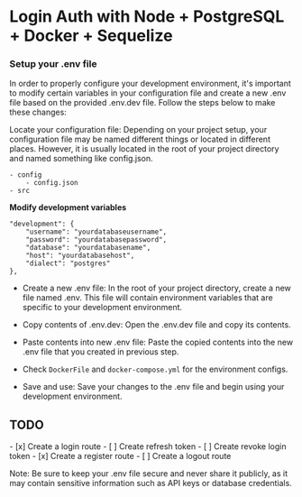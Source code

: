 
#  Login Auth with Node + PostgreSQL + Docker + Sequelize

###  Setup your .env file

  

In order to properly configure your development environment, it's important to modify certain variables in your configuration file and create a new .env file based on the provided .env.dev file. Follow the steps below to make these changes:

Locate your configuration file: Depending on your project setup, your configuration file may be named different things or located in different places. However, it is usually located in the root of your project directory and named something like config.json.
```
- config
	- config.json
- src
```

**Modify development variables**

```
"development": {
	"username": "yourdatabaseusername",
	"password": "yourdatabasepassword",
	"database": "yourdatabasename",
	"host": "yourdatabasehost",
	"dialect": "postgres"
},
```

  

- Create a new .env file: In the root of your project directory, create a new file named .env. This file will contain environment variables that are specific to your development environment.

  

- Copy contents of .env.dev: Open the .env.dev file and copy its contents.

  

- Paste contents into new .env file: Paste the copied contents into the new .env file that you created in previous step.

  

- Check `DockerFile` and `docker-compose.yml` for the environment configs.

  

- Save and use: Save your changes to the .env file and begin using your development environment.

## <bold>TODO<bold>
<div>
- [x] Create a login route 
- [ ] Create refresh token
- [ ] Create revoke login token
- [x] Create a register route 
- [ ] Create a logout route

</div>

  

Note: Be sure to keep your .env file secure and never share it publicly, as it may contain sensitive information such as API keys or database credentials.